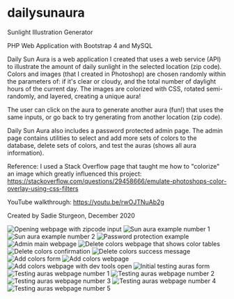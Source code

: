 # dailysunaura
Sunlight Illustration Generator

PHP Web Application with Bootstrap 4 and MySQL

Daily Sun Aura is a web application I created that uses a web service (API) to illustrate the amount of daily sunlight in the selected location (zip code). Colors and images (that I created in Photoshop) are chosen randomly within the parameters of: if it's clear or cloudy, and the total number of daylight hours of the current day. The images are colorized with CSS, rotated semi-randomly, and layered, creating a unique aura!

The user can click on the aura to generate another aura (fun!) that uses the same inputs, or go back to try generating from another location (zip code).

Daily Sun Aura also includes a password protected admin page. The admin page contains utilities to select and add more sets of colors to the database, delete sets of colors, and test the auras (shows all aura information).

Reference: I used a Stack Overflow page that taught me how to "colorize" an image which greatly influenced this project: https://stackoverflow.com/questions/29458666/emulate-photoshops-color-overlay-using-css-filters

YouTube walkthrough: https://youtu.be/rwOJTNuAb2g

Created by Sadie Sturgeon, December 2020

<img src="readmeImages/index01.png" alt="Opening webpage with zipcode input">

<img src="readmeImages/index02.png" alt="Sun aura example number 1">

<img src="readmeImages/index03.png" alt="Sun aura example number 2">

<img src="readmeImages/security.png" alt="Password protection example">

<img src="readmeImages/admin.png" alt="Admin main webpage">

<img src="readmeImages/deletecolors.png" alt="Delete colors webpage that shows color tables">

<img src="readmeImages/deletecolors01.png" alt="Delete colors confirmation">

<img src="readmeImages/deletecolors02.png" alt="Delete colors success message">

<img src="readmeImages/addcolors.png" alt="Add colors form">

<img src="readmeImages/addcolors01.png" alt="Add colors webpage">

<img src="readmeImages/addcolors02.png" alt="Add colors webpage with dev tools open">

<img src="readmeImages/testing01.png" alt="Initial testing auras form">

<img src="readmeImages/testing02.png" alt="Testing auras webpage number 1">

<img src="readmeImages/testing03.png" alt="Testing auras webpage number 2">

<img src="readmeImages/testing04.png" alt="Testing auras webpage number 3">

<img src="readmeImages/testing05.png" alt="Testing auras webpage number 4">

<img src="readmeImages/testing06.png" alt="Testing auras webpage number 5">
